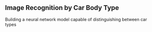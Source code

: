 ##  Image Recognition by Car Body Type
Building a neural network model capable of distinguishing between car types
